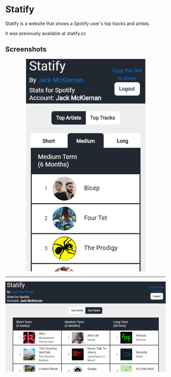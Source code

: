 # Statify

Statify is a website that shows a Spotify user's top tracks and artists.

It was previously available at statify.cc

## Screenshots

<div align="center">
<img src="mobile.png">
</div>

<hr>

![](desktop.png)
